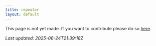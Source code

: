 ```yaml
---
title: repeater
layout: default
---
```


This page is not yet made. If you want to contribute please do so [here](https://github.com/CrazyH2/Bigstone/blob/wiki/components/repeater.md).

_Last updated: 2025-06-24T21:39:18Z_
